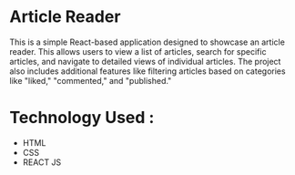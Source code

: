 # Article Reader 

This is a simple React-based application designed to showcase an article reader. This allows users to view a list of articles, search for specific articles, and navigate to detailed views of individual articles. The project also includes additional features like filtering articles based on categories like "liked," "commented," and "published."

# Technology Used :
- HTML
- CSS
- REACT JS

